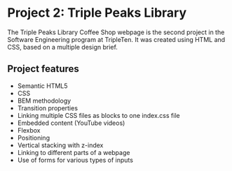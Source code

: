 # Project 2: Triple Peaks Library

The Triple Peaks Library Coffee Shop webpage is the second project in the Software Engineering
program at TripleTen. It was created using HTML and CSS, based on a multiple design brief.

## Project features

- Semantic HTML5
- CSS
- BEM methodology
- Transition properties
- Linking multiple CSS files as blocks to one index.css file
- Embedded content (YouTube videos)
- Flexbox
- Positioning
- Vertical stacking with z-index
- Linking to different parts of a webpage
- Use of forms for various types of inputs

